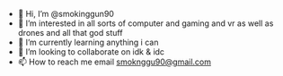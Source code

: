 - 👋 Hi, I’m @smokinggun90
- 👀 I’m interested in all sorts of computer and gaming and vr as well as drones and all that god stuff
- 🌱 I’m currently learning anything i can
- 💞️ I’m looking to collaborate on idk & idc
- 📫 How to reach me email smoknggu90@gmail.com

<!---



